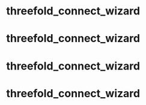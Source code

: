 # threefold_connect_wizard
# threefold_connect_wizard
# threefold_connect_wizard
# threefold_connect_wizard
